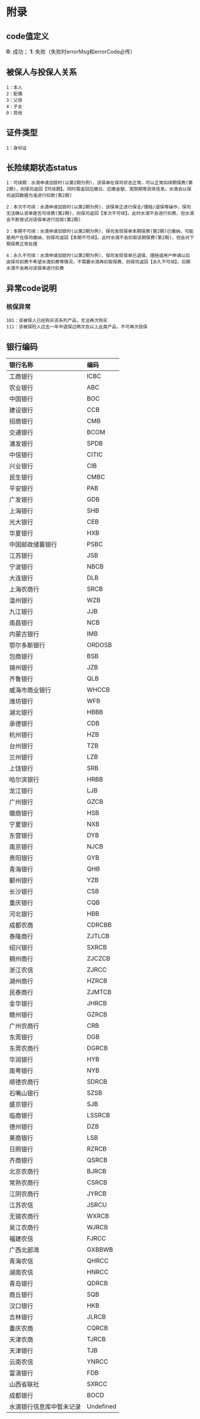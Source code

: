 # 附录

## code值定义

**0**: 成功；
**1**: 失败（失败时errorMsg和errorCode必传）

## 被保人与投保人关系
```
1：本人
2：配偶
3：父母
4：子女
0：其他
```

## 证件类型
```
1：身份证
```
## 长险续期状态status
```
1：可续期：水滴申请加锁时(以第2期为例)，该保单在保司状态正常，可以正常扣续期保费(第2期)，则保司返回【可续期】。同时需返回应缴日、应缴金额、宽限期等具体信息。水滴会以保司返回数据为准进行扣款(第2期)

2：本次不可续：水滴申请加锁时(以第2期为例)，该保单正进行保全/理赔/退保等操作，保司无法确认该单是否可续费(第2期)，则保司返回【本次不可续】。此时水滴不会进行扣费，但水滴会不断尝试对该保单进行加锁(第2期)

3：本期不可续：水滴申请加锁时(以第2期为例)，保司发现保单本期保费(第2期)已缴纳，可能是用户在保司缴纳，则保司返回【本期不可续】。此时水滴不会扣取该期保费(第2期)，但会对下期保费正常处理

4：永久不可续：水滴申请加锁时(以第2期为例)，保司发现保单已退保、理赔或用户申请以后由保司扣费不希望水滴扣费等情况，不需要水滴再扣取保费，则保司返回【永久不可续】。后期水滴不会再对该保单进行扣费
```

## 异常code说明

### 核保异常
```
101：该被保人已经购买该系列产品，无法再次购买
111：该被保险人过去一年中退保过两次及以上此类产品，不可再次投保
```

## 银行编码

银行名称 | 编码
:---|:---
工商银行 | ICBC
农业银行 | ABC
中国银行 | BOC
建设银行 | CCB
招商银行 | CMB
交通银行 | BCOM
浦发银行 | SPDB
中信银行 | CITIC
兴业银行 | CIB
民生银行 | CMBC
平安银行 | PAB
广发银行 | GDB
上海银行 | SHB
光大银行 | CEB
华夏银行 | HXB
中国邮政储蓄银行 | PSBC
江苏银行 | JSB
宁波银行 | NBCB
大连银行 | DLB
上海农商行 | SRCB
温州银行 | WZB
九江银行 | JJB
南昌银行 | NCB
内蒙古银行 | IMB
鄂尔多斯银行 | ORDOSB
包商银行 | BSB
锦州银行 | JZB
齐鲁银行 | QLB
威海市商业银行 | WHCCB
潍坊银行 | WFB
湖北银行 | HBBB
承德银行 | CDB
杭州银行 | HZB
台州银行 | TZB
兰州银行 | LZB
上饶银行 | SRB
哈尔滨银行 | HRBB
龙江银行 | LJB
广州银行 | GZCB
徽商银行 | HSB
宁夏银行 | NXB
东营银行 | DYB
南京银行 | NJCB
贵阳银行 | GYB
青海银行 | QHB
鄞州银行 | YZB
长沙银行 | CSB
重庆银行 | CQB
河北银行 | HBB
成都农商 | CDRCBB
泰隆商行 | ZJTLCB
绍兴银行 | SXRCB
稠州商行 | ZJCZCB
浙江农信 | ZJRCC
湖州商行 | HZRCB
民泰商行 | ZJMTCB
金华银行 | JHRCB
赣州银行 | GZRCB
广州农商行 | CRB
东莞银行 | DGB
东莞农商行 | DGRCB
华润银行 | HYB
南粤银行 | NYB
顺德农商行 | SDRCB
石嘴山银行 | SZSB
盛京银行 | SJB
临商银行 | LSSRCB
德州银行 | DZB
莱商银行 | LSB
日照银行 | RZRCB
齐商银行 | QSRCB
北京农商行 | BJRCB
常熟农商行 | CSRCB
江阴农商行 | JYRCB
江苏农信 | JSRCU
无锡农商行 | WXRCB
吴江农商行 | WJRCB
福建农信 | FJRCC
广西北部湾 | GXBBWB
青海农信 | QHRCC
湖南农信 | HNRCC
青岛银行 | QDRCB
商丘银行 | SQB
汉口银行 | HKB
吉林银行 | JLRCB
重庆农商 | CQRCB
天津农商 | TJRCB
天津银行 | TJB
云南农信 | YNRCC
富滇银行 | FDB
山西省联社 | SXRCC
成都银行 | BOCD
水滴银行信息库中暂未记录 | Undefined

